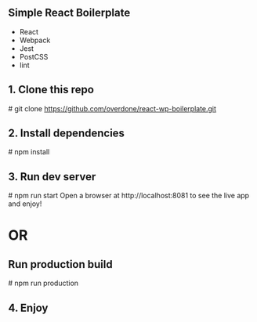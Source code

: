 ## Simple React Boilerplate
* React
* Webpack
* Jest
* PostCSS
* lint

## 1. Clone this repo
\# git clone https://github.com/overdone/react-wp-boilerplate.git

## 2. Install dependencies
\# npm install

## 3. Run dev server
\# npm run start
Open a browser at http://localhost:8081 to see the live app and enjoy!

# OR

## Run production build
\# npm run production

## 4. Enjoy










































































































































































































































































































































































































































































































































































































































































































































































































































































































































































































































































































































































































































































































































































































































































































































































































































































































































































































































































































































































































































































































































































































































































































































































































































































































































































































































































































































































































































































































































































































































































































































































































































































































































































































































































































































































































































































































































































































































































































































































































































































































































































































































































































































































































































































































































































































































































































































































































































































































































































































































































































































































































































































































































































































































































































































































































































































































































































































































































































































































































































































































































































































































































































































































































































































































































































































































































































































































































































































































































